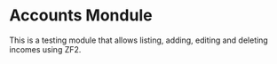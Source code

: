 # Accounts Mondule

This is a testing module that allows listing, adding, editing and deleting incomes using ZF2.